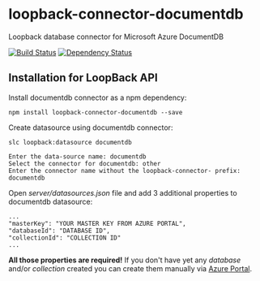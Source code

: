 # loopback-connector-documentdb
Loopback database connector for Microsoft Azure DocumentDB

[![Build Status](https://travis-ci.org/dzonatan/loopback-connector-documentdb.svg)](https://travis-ci.org/dzonatan/loopback-connector-documentdb)
[![Dependency Status](https://gemnasium.com/dzonatan/loopback-connector-documentdb.svg)](https://gemnasium.com/dzonatan/loopback-connector-documentdb)

## Installation for LoopBack API

Install documentdb connector as a npm dependency:
```
npm install loopback-connector-documentdb --save
```

Create datasource using documentdb connector:
```
slc loopback:datasource documentdb
```
```
Enter the data-source name: documentdb
Select the connector for documentdb: other
Enter the connector name without the loopback-connector- prefix: documentdb
```

Open *server/datasources.json* file and add 3 additional properties to documentdb datasource:
```
...
"masterKey": "YOUR MASTER KEY FROM AZURE PORTAL",
"databaseId": "DATABASE ID",
"collectionId": "COLLECTION ID"
...
```
**All those properties are required!** If you don't have yet any *database* and/or *collection* created you can create them manually via [Azure Portal](https://portal.azure.com).
